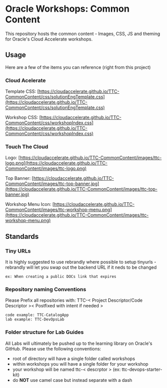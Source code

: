 # Oracle Workshops: Common Content 
This repository hosts the common content - Images, CSS, JS and theming for Oracle's Cloud Accelerate workshops.

## Usage
Here are a few of the items you can reference (right from this project)

### Cloud Acelerate
Template CSS: [https://cloudaccelerate.github.io/TTC-CommonContent/css/solutionEngTemplate.css](https://cloudaccelerate.github.io/TTC-CommonContent/css/solutionEngTemplate.css)

Workshop CSS: [https://cloudaccelerate.github.io/TTC-CommonContent/css/workshopIndex.css](https://cloudaccelerate.github.io/TTC-CommonContent/css/workshopIndex.css)

### Touch The Cloud
Logo: [https://cloudaccelerate.github.io/TTC-CommonContent/images/ttc-logo.png](https://cloudaccelerate.github.io/TTC-CommonContent/images/ttc-logo.png)

Top Banner: [https://cloudaccelerate.github.io/TTC-CommonContent/images/ttc-top-banner.jpg](https://cloudaccelerate.github.io/TTC-CommonContent/images/ttc-top-banner.jpg)

Workshop Menu Icon: [https://cloudaccelerate.github.io/TTC-CommonContent/images/ttc-workshop-menu.png](https://cloudaccelerate.github.io/TTC-CommonContent/images/ttc-workshop-menu.png)

## Standards
### Tiny URLs
It is highly suggested to use rebrandly where possible to setup tinyurls - rebrandly will let you swap out the backend URL if it neds to be changed 


```
ex: When creating a public DOCs link that expires
```

### Repository naming Conventions
Please Prefix all repositories with: TTC-< Project Descriptor/Code Descriptor >< Postfixed with intent if needed >

```
code example: TTC-CatalogApp
lab example: TTC-DevOpsLab
```

### Folder structure for Lab Guides
All Labs will ultimately be pushed up to the learning library on Oracle's GitHub. Please use the following conventions:
* root of directory will have a single folder called workshops
* within workshops you will have a single folder for your workshop
* your workshop will be named ttc-< descrptor > (ex: ttc-devops-starter-kit)
 * do **NOT** use camel case but instead separate with a dash


